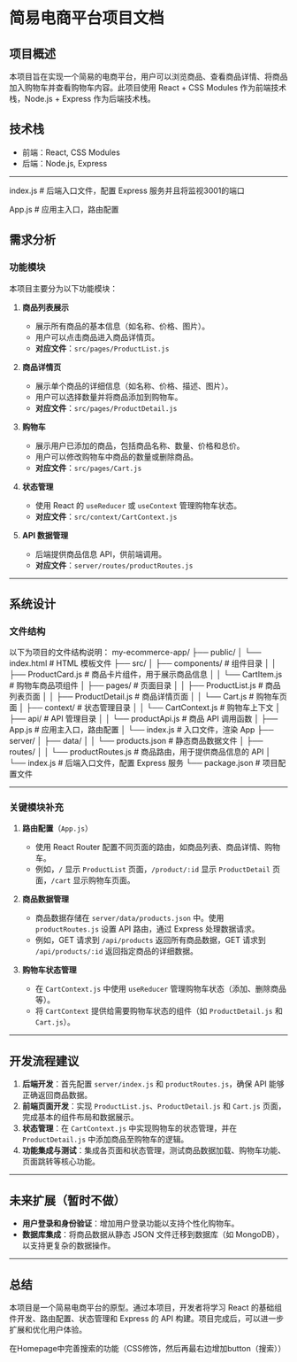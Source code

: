 # 简易电商平台项目文档

## 项目概述
本项目旨在实现一个简易的电商平台，用户可以浏览商品、查看商品详情、将商品加入购物车并查看购物车内容。此项目使用 React + CSS Modules 作为前端技术栈，Node.js + Express 作为后端技术栈。

## 技术栈
- 前端：React, CSS Modules
- 后端：Node.js, Express

---

 index.js  # 后端入口文件，配置 Express 服务并且将监视3001的端口

App.js  # 应用主入口，路由配置


## 需求分析

### 功能模块
本项目主要分为以下功能模块：

1. **商品列表展示**
   - 展示所有商品的基本信息（如名称、价格、图片）。
   - 用户可以点击商品进入商品详情页。
   - **对应文件**：`src/pages/ProductList.js`

2. **商品详情页**
   - 展示单个商品的详细信息（如名称、价格、描述、图片）。
   - 用户可以选择数量并将商品添加到购物车。
   - **对应文件**：`src/pages/ProductDetail.js`

3. **购物车**
   - 展示用户已添加的商品，包括商品名称、数量、价格和总价。
   - 用户可以修改购物车中商品的数量或删除商品。
   - **对应文件**：`src/pages/Cart.js`

4. **状态管理**
   - 使用 React 的 `useReducer` 或 `useContext` 管理购物车状态。
   - **对应文件**：`src/context/CartContext.js`

5. **API 数据管理**
   - 后端提供商品信息 API，供前端调用。
   - **对应文件**：`server/routes/productRoutes.js`

---

## 系统设计

### 文件结构
以下为项目的文件结构说明：
my-ecommerce-app/
├── public/
│   └── index.html             # HTML 模板文件
├── src/
│   ├── components/            # 组件目录
│   │   ├── ProductCard.js     # 商品卡片组件，用于展示商品信息
│   │   └── CartItem.js        # 购物车商品项组件
│   ├── pages/                 # 页面目录
│   │   ├── ProductList.js     # 商品列表页面
│   │   ├── ProductDetail.js   # 商品详情页面
│   │   └── Cart.js            # 购物车页面
│   ├── context/               # 状态管理目录
│   │   └── CartContext.js     # 购物车上下文
│   ├── api/                   # API 管理目录
│   │   └── productApi.js      # 商品 API 调用函数
│   ├── App.js                 # 应用主入口，路由配置
│   └── index.js               # 入口文件，渲染 App
├── server/
│   ├── data/
│   │   └── products.json      # 静态商品数据文件
│   ├── routes/
│   │   └── productRoutes.js   # 商品路由，用于提供商品信息的 API
│   └── index.js               # 后端入口文件，配置 Express 服务
└── package.json               # 项目配置文件

---

### 关键模块补充

1. **路由配置**（`App.js`）
   - 使用 React Router 配置不同页面的路由，如商品列表、商品详情、购物车。
   - 例如，`/` 显示 `ProductList` 页面，`/product/:id` 显示 `ProductDetail` 页面，`/cart` 显示购物车页面。

2. **商品数据管理**
   - 商品数据存储在 `server/data/products.json` 中。使用 `productRoutes.js` 设置 API 路由，通过 Express 处理数据请求。
   - 例如，GET 请求到 `/api/products` 返回所有商品数据，GET 请求到 `/api/products/:id` 返回指定商品的详细数据。

3. **购物车状态管理**
   - 在 `CartContext.js` 中使用 `useReducer` 管理购物车状态（添加、删除商品等）。
   - 将 `CartContext` 提供给需要购物车状态的组件（如 `ProductDetail.js` 和 `Cart.js`）。

---

## 开发流程建议

1. **后端开发**：首先配置 `server/index.js` 和 `productRoutes.js`，确保 API 能够正确返回商品数据。
2. **前端页面开发**：实现 `ProductList.js`、`ProductDetail.js` 和 `Cart.js` 页面，完成基本的组件布局和数据展示。
3. **状态管理**：在 `CartContext.js` 中实现购物车的状态管理，并在 `ProductDetail.js` 中添加商品至购物车的逻辑。
4. **功能集成与测试**：集成各页面和状态管理，测试商品数据加载、购物车功能、页面跳转等核心功能。

---

## 未来扩展（暂时不做）

- **用户登录和身份验证**：增加用户登录功能以支持个性化购物车。
- **数据库集成**：将商品数据从静态 JSON 文件迁移到数据库（如 MongoDB），以支持更复杂的数据操作。

---

## 总结
本项目是一个简易电商平台的原型。通过本项目，开发者将学习 React 的基础组件开发、路由配置、状态管理和 Express 的 API 构建。项目完成后，可以进一步扩展和优化用户体验。


在Homepage中完善搜索的功能（CSS修饰，然后再最右边增加button（搜索））
